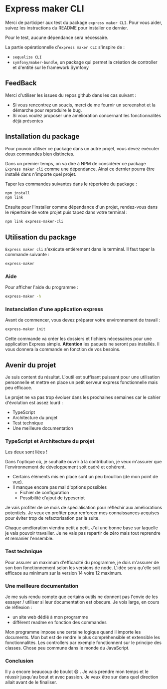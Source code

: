 # Express maker CLI

Merci de participer aux test du package `express maker CLI`. Pour vous aider, suivez les instructions du README pour installer ce dernier. 

Pour le test, aucune dépendance sera nécessaire.

La partie opérationnelle d'`express maker CLI`  s'inspire de :

- `sequelize CLI`
- `symfony/maker-bundle`, un package qui permet la création de controller et d'entité sur le framework Symfony

## FeedBack

Merci d'utiliser les issues du repos github dans les cas suivant :

- Si vous rencontrez un soucis, merci de me fournir un screenshot et la démarche pour reproduire le bug.
- Si vous voulez proposer une amélioration concernant les fonctionnalités déjà présentes

## Installation du package

Pour pouvoir utiliser ce package dans un autre projet, vous devez exécuter deux commandes bien distinctes.

Dans un premier temps, on va dire à NPM de considérer ce package `Express maker cli` comme une dépendance. Ainsi ce dernier pourra être installé dans n'importe quel projet. 

Taper les commandes suivantes dans le répertoire du package :

```bash
npm install 
npm link
```

Ensuite pour l'installer comme dépendance d'un projet, rendez-vous dans le répertoire de votre projet puis tapez dans votre terminal :

```bash
npm link express-maker-cli 
```

## Utilisation du package

`Express maker cli` s'exécute entièrement dans le terminal. Il faut taper la commande suivante :

```bash
express-maker 
```

### Aide

Pour afficher l'aide du programme :

```bash
express-maker -h
```

### Instanciation d'une application express

Avant de commencer, vous devez préparer votre environnement de travail :

```bash
express-maker init
```
Cette commande va créer les dossiers et fichiers nécessaires pour une application Express simple. **Attention** les paquets ne seront pas installés. Il vous donnera la commande en fonction de vos besoins.

## Avenir du projet

Je suis content du résultat. L'outil est suffisant puissant pour une utilisation personnelle et mettre en place un petit serveur express fonctionnelle mais peu efficace.

Le projet ne va pas trop évoluer dans les prochaines semaines car le cahier d'évolution est assez lourd :

- TypeScript
- Architecture du projet
- Test technique
- Une meilleure documentation

### TypeScript et Architecture du projet

Les deux sont liées !

Dans l'optique où, je souhaite ouvrir à la contribution, je veux m'assurer que l'environnement de développement soit cadré et cohérent.

- Certains éléments mis en place sont un peu brouillon (de mon point de vue).
- Il manque encore pas mal d'options possibles
  - Fichier de configuration
  - Possibilité d'ajout de typescript

Je vais profiter de ce mois de spécialisation pour réfléchir aux améliorations potentiels. Je veux en profiter pour renforcer mes connaissances acquises pour éviter trop de refactorisation par la suite.

Chaque amélioration viendra petit à petit. J'ai une bonne base sur laquelle je vais pouvoir travailler. Je ne vais pas repartir de zéro mais tout reprendre et remanier l'ensemble.

### Test technique

Pour assurer un maximum d'efficacité du programme, je dois m'assurer de son bon fonctionnement selon les versions de node. L'idée sera qu'elle soit efficace au minimum sur la version 14 voire 12 maximum.

### Une meilleure documentation

Je me suis rendu compte que certains outils ne donnent pas l'envie de les essayer / utiliser si leur documentation est obscure. Je vois large, en cours de réflexion :

- un site web dédié à mon programme
- différent readme en fonction des commandes

Mon programme impose une certaine logique quand il importe les documents. Mon but est de rendre le plus compréhensible et extensible les fonctionnalités. Les controllers par exemple fonctionnent sur le principe des classes. Chose peu commune dans le monde du JavaScript.

### Conclusion

Il y a encore beaucoup de boulot :smile: . Je vais prendre mon temps et le réussir jusqu'au bout et avec passion. Je veux être sur dans quel direction allait avant de le finaliser.
